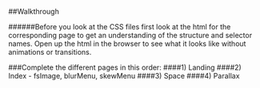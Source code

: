 ##Walkthrough

######Before you look at the CSS files first look at the html for the corresponding page to get an understanding of the structure and selector names. Open up the html in the browser to see what it looks like without animations or transitions.

###Complete the different pages in this order:
####1) Landing
####2) Index - fsImage, blurMenu, skewMenu
####3) Space
####4) Parallax

 
